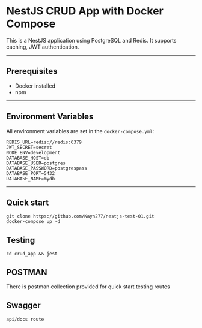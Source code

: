 # NestJS CRUD App with Docker Compose

This is a NestJS application using PostgreSQL and Redis. It supports caching, JWT authentication.

---

## Prerequisites

- Docker installed
- npm

---

## Environment Variables

All environment variables are set in the `docker-compose.yml`:

```env
REDIS_URL=redis://redis:6379
JWT_SECRET=secret
NODE_ENV=development
DATABASE_HOST=db
DATABASE_USER=postgres
DATABASE_PASSWORD=postgrespass
DATABASE_PORT=5432
DATABASE_NAME=mydb
```

---

## Quick start

```
git clone https://github.com/Kayn277/nestjs-test-01.git
docker-compose up -d
```

## Testing

```
cd crud_app && jest
```

## POSTMAN

There is postman collection provided for quick start testing routes

## Swagger

```
api/docs route
```
